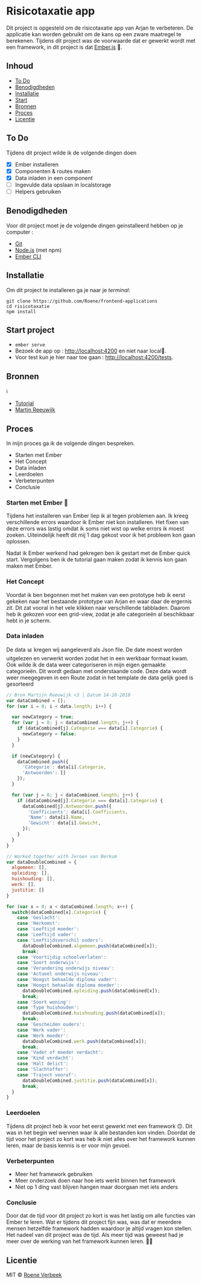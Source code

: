 # Risicotaxatie app
Dit project is opgesteld om de risicotaxatie app van Arjan te verbeteren. De applicatie kan worden gebruikt om de kans op een zware 
maatregel te berekenen.
Tijdens dit project was de voorwaarde dat er gewerkt wordt met een framework, in dit project is dat [Ember.js](https://www.emberjs.com/) 💪.

## Inhoud
* [To Do](#to-do)
* [Benodigdheden](#benodigdheden)
* [Installatie](#installatie)
* [Start](#start-project)
* [Bronnen](#bronnen)
* [Proces](#proces)
* [Licentie](#licentie)

## To Do
Tijdens dit project wilde ik de volgende dingen doen
- [x] Ember installeren
- [x] Componenten & routes maken
- [x] Data inladen in een component
- [ ] Ingevulde data opslaan in localstorage 
- [ ] Helpers gebruiken

## Benodigdheden

Voor dit project moet je de volgende dingen geinstalleerd hebben op je computer : 

* [Git](https://git-scm.com/)
* [Node.js](https://nodejs.org/) (met npm)
* [Ember CLI](https://ember-cli.com/)

## Installatie

Om dit project te installeren ga je naar je _terminal:_
```
git clone https://github.com/Roene/frontend-applications
cd risicotaxatie
npm install
```
## Start project

* `ember serve`
* Bezoek de app op : [http://localhost:4200](http://localhost:4200) en niet naar local👻.
* Voor test kun je hier naar toe gaan : [http://localhost:4200/tests](http://localhost:4200/tests).

## Bronnen
ℹ️
* [Tutorial](https://guides.emberjs.com/release/tutorial/ember-cli/)
* [Martjn Reeuwijk](https://github.com/MartijnReeuwijk)


## Proces

In mijn proces ga ik de volgende dingen bespreken.

* Starten met Ember
* Het Concept
* Data inladen
* Leerdoelen
* Verbeterpunten
* Conclusie

### Starten met Ember 🐹
Tijdens het installeren van Ember liep ik al tegen problemen aan. Ik kreeg verschillende errors waardoor ik Ember niet kon installeren. 
Het fixen van deze errors was lastig omdat ik soms niet wist op welke errors ik moest zoeken. Uiteindelijk heeft dit mij 1 dag gekost voor ik het probleem
kon gaan oplossen.

Nadat ik Ember werkend had gekregen ben ik gestart met de Ember quick start. Vergolgens ben ik de tutorial gaan maken zodat ik kennis kon gaan maken met Ember. 

### Het Concept
Voordat ik ben begonnen met het maken van een prototype heb ik eerst gekeken naar het bestaande prototype van Arjan en waar daar de ergernis zit. Dit zat vooral in het vele klikken naar verschillende tabbladen. Daarom heb ik gekozen voor een grid-view, zodat je alle categorieën al beschikbaar hebt in je scherm. 

### Data inladen
De data 📊 kregen wij aangeleverd als Json file. De date moest worden uitgelezen en verwerkt worden zodat het in een werkbaar formaat kwam. Ook wilde ik de data weer categoriseren in mijn eigen gemaakte categorieën. Dit wordt gedaan met onderstaande code. Deze data wordt weer meegegeven in een Route zodat in het template de data gelijk goed is gesorteerd

```js 
// Bron Martijn Reeuwijk <3 | Datum 14-10-2018
var dataCombined = [];
for (var i = 0; i < data.length; i++) {

  var newCategory = true;
  for (var j = 0; j < dataCombined.length; j++) {
    if (dataCombined[j].Categorie === data[i].Categorie) {
      newCategory = false;
    }
  }

  if (newCategory) {
    dataCombined.push({
      'Categorie': data[i].Categorie,
      'Antwoorden': []
    });
  }

  for (var j = 0; j < dataCombined.length; j++) {
    if (dataCombined[j].Categorie === data[i].Categorie) {
      dataCombined[j].Antwoorden.push({
        'Coefficients': data[i].Coefficients,
        'Name': data[i].Name,
        'Gewicht': data[i].Gewicht,
      });
    }
  }
}

// Worked together with Jeroen van Berkum
var dataDoubleCombined = {
  algemeen: [],
  opleiding: [],
  huishouding: [],
  werk: [],
  justitie: []
}

for (var x = 0; x < dataCombined.length; x++) {
  switch(dataCombined[x].Categorie) {
    case 'Geslacht':
    case 'Herkomst':
    case 'Leeftijd moeder':
    case 'Leeftijd vader':
    case 'Leeftijdsverschil ouders':
      dataDoubleCombined.algemeen.push(dataCombined[x]);
      break; 
    case 'Voortijdig schoolverlaten':
    case 'Soort onderwijs':
    case 'Verandering onderwijs niveau':
    case 'Actueel onderwijs niveau':
    case 'Hoogst behaalde diploma vader':
    case 'Hoogst behaalde diploma moeder':
      dataDoubleCombined.opleiding.push(dataCombined[x]);
      break;
    case 'Soort woning':
    case 'Type huishouden':
      dataDoubleCombined.huishouding.push(dataCombined[x]);
      break;
    case 'Gescheiden ouders':
    case 'Werk vader':
    case 'Werk moeder':
      dataDoubleCombined.werk.push(dataCombined[x]);
      break;
    case 'Vader of moeder verdacht':
    case 'Kind verdacht':
    case 'Halt delict':
    case 'Slachtoffer':
    case 'Traject vooraf':
      dataDoubleCombined.justitie.push(dataCombined[x]);
      break;
  }
}
``` 

### Leerdoelen
Tijdens dit project heb ik voor het eerst gewerkt met een framework 🙃. Dit was in het begin wel wennen waar ik alle bestanden kon vinden. Doordat de tijd voor het project zo kort was heb ik niet alles over het framework kunnen leren, maar de basis kennis is er voor mijn gevoel. 

### Verbeterpunten
* Meer het framework gebruiken
* Meer onderzoek doen naar hoe iets werkt binnen het framework
* Niet op 1 ding vast blijven hangen maar doorgaan met iets anders

### Conclusie
Door dat de tijd voor dit project zo kort is was het lastig om alle functies van Ember te leren. Wat er tijdens dit project fijn was, was dat er meerdere mensen hetzelfde framework hadden waardoor je altijd vragen kon stellen. Het nadeel van dit project was de tijd. Als meer tijd was geweest had je meer over de werking van het framework kunnen leren. 🤔🤔

## Licentie

MIT © [Roene Verbeek](https://github.com/Roene)